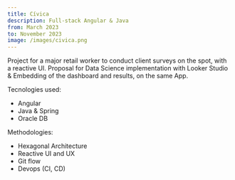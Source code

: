 ```yaml
---
title: Cívica
description: Full-stack Angular & Java
from: March 2023
to: November 2023
image: /images/civica.png
---
```


Project for a major retail worker to conduct client surveys on the spot, with a reactive UI.
Proposal for Data Science implementation with Looker Studio & Embedding of the dashboard and results,
on the same App.

Tecnologies used:
- Angular
- Java & Spring
- Oracle DB

Methodologies:
 - Hexagonal Architecture
 - Reactive UI and UX
 - Git flow
 - Devops (CI, CD)